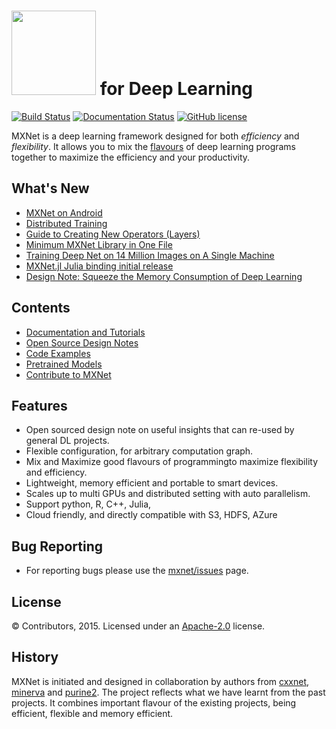 <img src=https://raw.githubusercontent.com/dmlc/dmlc.github.io/master/img/logo-m/mxnet2.png width=135/> for Deep Learning
=====

[![Build Status](https://travis-ci.org/dmlc/mxnet.svg?branch=master)](https://travis-ci.org/dmlc/mxnet)
[![Documentation Status](https://readthedocs.org/projects/mxnet/badge/?version=latest)](http://mxnet.readthedocs.org/en/latest/)
[![GitHub license](http://dmlc.github.io/img/apache2.svg)](./LICENSE)

MXNet is a deep learning framework designed for both *efficiency* and *flexibility*.
It allows you to mix the [flavours](http://mxnet.readthedocs.org/en/latest/program_model.html) of
deep learning programs together to maximize the efficiency and your productivity.


What's New
----------
* [MXNet on Android](https://mxnet.readthedocs.org/en/latest/tutorial/smart_device.html)
* [Distributed Training](https://mxnet.readthedocs.org/en/latest/distributed_training.html)
* [Guide to Creating New Operators (Layers)](https://mxnet.readthedocs.org/en/latest/tutorial/new_op_howto.html)
* [Minimum MXNet Library in One File](amalgamation)
* [Training Deep Net on 14 Million Images on A Single Machine](https://mxnet.readthedocs.org/en/latest/tutorial/imagenet_full.html)
* [MXNet.jl Julia binding initial release](https://github.com/dmlc/MXNet.jl)
* [Design Note: Squeeze the Memory Consumption of Deep Learning](http://mxnet.readthedocs.org/en/latest/developer-guide/note_memory.html)


Contents
--------
* [Documentation and Tutorials](http://mxnet.readthedocs.org/en/latest/)
* [Open Source Design Notes](http://mxnet.readthedocs.org/en/latest/#open-source-design-notes)
* [Code Examples](example)
* [Pretrained Models](https://github.com/dmlc/mxnet-model-gallery)
* [Contribute to MXNet](http://mxnet.readthedocs.org/en/latest/contribute.html)

Features
--------
* Open sourced design note on useful insights that can re-used by general DL projects.
* Flexible configuration, for arbitrary computation graph.
* Mix and Maximize good flavours of programmingto maximize flexibility and efficiency.
* Lightweight, memory efficient and portable to smart devices.
* Scales up to multi GPUs and distributed setting with auto parallelism.
* Support python, R, C++, Julia,
* Cloud friendly, and directly compatible with S3, HDFS, AZure

Bug Reporting
-------------
* For reporting bugs please use the [mxnet/issues](https://github.com/dmlc/mxnet/issues) page.

License
-------
© Contributors, 2015. Licensed under an [Apache-2.0](https://github.com/dmlc/mxnet/blob/master/LICENSE) license.

History
-------
MXNet is initiated and designed in collaboration by authors from [cxxnet](https://github.com/dmlc/cxxnet), [minerva](https://github.com/dmlc/minerva) and [purine2](https://github.com/purine/purine2). The project reflects what we have learnt from the past projects. It combines important flavour of the existing projects, being efficient, flexible and memory efficient.
